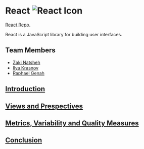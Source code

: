 # React ![React Icon](React-icon.svg.png) #

[React Repo.](https://github.com/facebook/react "React Repo.")

React is a JavaScript library for building user interfaces.

## Team Members

- [Zaki Natsheh](https://github.com/ZakiNata "Zaki Natsheh")
- [Ilya Krasnov](https://github.com/ilyakrasnov "Ilya Krasnov")
- [Raphael Genah](https://github.com/leahpar47 "Raphael")


## [Introduction](https://github.com/ZakiNata/ASOSMA/blob/master/React/sections/introduction.md)


## [Views and Prespectives](https://github.com/ZakiNata/ASOSMA/blob/master/React/sections/viewes_and_perspectives.md)


## [Metrics, Variability and Quality Measures](https://github.com/ZakiNata/ASOSMA/blob/master/React/sections/metrics_variability_and_quality.md)

## [Conclusion](https://github.com/ZakiNata/ASOSMA/blob/master/React/sections/conclusion.md)
